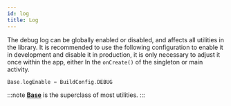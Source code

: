 ```yaml
---
id: log
title: Log
---
```


The debug log can be globally enabled or disabled, and affects all utilities in the library. It is recommended to use the following configuration to
enable it in development and disable it in production, it is only necessary to adjust it once within the app, either In the `onCreate()` of the 
singleton or main activity.
```kotlin
Base.logEnable = BuildConfig.DEBUG
```
:::note
<a href="../reference/androidutils/com.jeovanimartinez.androidutils/-base/index.html" target="_blank"><b>Base</b></a> is the superclass of  most utilities.
:::

